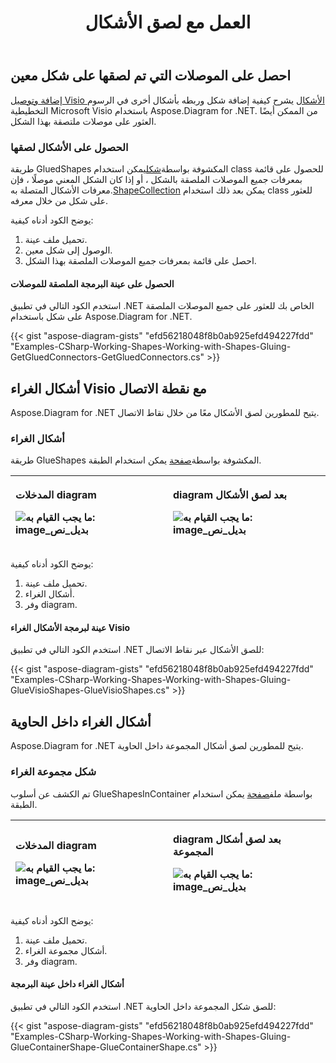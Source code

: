 ﻿---
title: العمل مع لصق الأشكال
type: docs
weight: 40
url: /ar/net/working-with-shapes-gluing/
description: يشرح هذا القسم كيفية الحصول على الأشكال التي يتم لصقها بشكل معين باستخدام Aspose.Diagram.
---
## **احصل على الموصلات التي تم لصقها على شكل معين**
[إضافة وتوصيل Visio الأشكال](https://docs.aspose.com/diagram/net/add-retrieve-copy-and-read-visio-shape-data/) يشرح كيفية إضافة شكل وربطه بأشكال أخرى في الرسوم التخطيطية Microsoft Visio باستخدام Aspose.Diagram for .NET. من الممكن أيضًا العثور على موصلات ملتصقة بهذا الشكل.
### **الحصول على الأشكال لصقها**
 طريقة GluedShapes المكشوفة بواسطة[شكل](http://www.aspose.com/api/net/diagram/aspose.diagram/shape)يمكن استخدام class للحصول على قائمة بمعرفات جميع الموصلات الملصقة بالشكل ، أو إذا كان الشكل المعني موصلًا ، فإن معرفات الأشكال المتصلة به.[ShapeCollection](http://www.aspose.com/api/net/diagram/aspose.diagram/shapecollection) يمكن بعد ذلك استخدام class للعثور على شكل من خلال معرفه.

يوضح الكود أدناه كيفية:

1. تحميل ملف عينة.
1. الوصول إلى شكل معين.
1. احصل على قائمة بمعرفات جميع الموصلات الملصقة بهذا الشكل.
#### **الحصول على عينة البرمجة الملصقة للموصلات**
استخدم الكود التالي في تطبيق .NET الخاص بك للعثور على جميع الموصلات الملصقة على شكل باستخدام Aspose.Diagram for .NET.

{{< gist "aspose-diagram-gists" "efd56218048f8b0ab925efd494227fdd" "Examples-CSharp-Working-Shapes-Working-with-Shapes-Gluing-GetGluedConnectors-GetGluedConnectors.cs" >}}
## **أشكال الغراء Visio مع نقطة الاتصال**
Aspose.Diagram for .NET يتيح للمطورين لصق الأشكال معًا من خلال نقاط الاتصال.
### **أشكال الغراء**
 طريقة GlueShapes المكشوفة بواسطة[صفحة](http://www.aspose.com/api/net/diagram/aspose.diagram/page) يمكن استخدام الطبقة.

|<p>**المدخلات diagram** </p><p>![ما يجب القيام به: image_بديل_نص](working-with-shapes-gluing_1.png)</p>|<p>**diagram بعد لصق الأشكال** </p><p>![ما يجب القيام به: image_بديل_نص](working-with-shapes-gluing_2.png)</p>|
|:- |:- |
يوضح الكود أدناه كيفية:

1. تحميل ملف عينة.
1. أشكال الغراء.
1. وفر diagram.
#### **عينة لبرمجة الأشكال الغراء Visio**
استخدم الكود التالي في تطبيق .NET للصق الأشكال عبر نقاط الاتصال:

{{< gist "aspose-diagram-gists" "efd56218048f8b0ab925efd494227fdd" "Examples-CSharp-Working-Shapes-Working-with-Shapes-Gluing-GlueVisioShapes-GlueVisioShapes.cs" >}}
## **أشكال الغراء داخل الحاوية**
Aspose.Diagram for .NET يتيح للمطورين لصق أشكال المجموعة داخل الحاوية.
### **شكل مجموعة الغراء**
 تم الكشف عن أسلوب GlueShapesInContainer بواسطة ملف[صفحة](http://www.aspose.com/api/net/diagram/aspose.diagram/page) يمكن استخدام الطبقة.

|<p>**المدخلات diagram** </p><p>![ما يجب القيام به: image_بديل_نص](working-with-shapes-gluing_3.png)</p>|<p>**diagram بعد لصق أشكال المجموعة** </p><p>![ما يجب القيام به: image_بديل_نص](working-with-shapes-gluing_4.png)</p>|
|:- |:- |
يوضح الكود أدناه كيفية:

1. تحميل ملف عينة.
1. أشكال مجموعة الغراء.
1. وفر diagram.
#### **أشكال الغراء داخل عينة البرمجة**
استخدم الكود التالي في تطبيق .NET للصق شكل المجموعة داخل الحاوية:

{{< gist "aspose-diagram-gists" "efd56218048f8b0ab925efd494227fdd" "Examples-CSharp-Working-Shapes-Working-with-Shapes-Gluing-GlueContainerShape-GlueContainerShape.cs" >}}
